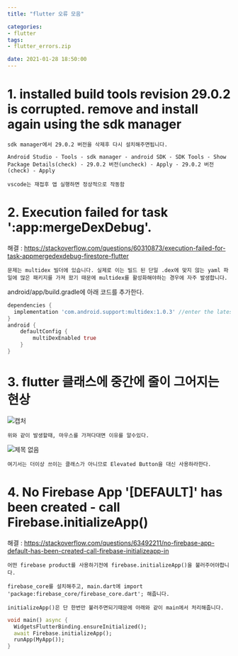 ```yaml
---
title: "flutter 오류 모음"

categories: 
- flutter
tags: 
- flutter_errors.zip

date: 2021-01-28 18:50:00
---
```


# 1. installed build tools revision 29.0.2 is corrupted. remove and install again using the sdk manager

```
sdk manager에서 29.0.2 버전을 삭제후 다시 설치해주면됩니다.

Android Studio - Tools - sdk manager - android SDK - SDK Tools - Show Package Details(check) - 29.0.2 버전(uncheck) - Apply - 29.0.2 버전(check) - Apply

vscode는 재접후 앱 실행하면 정상적으로 작동함
```

# 2. Execution failed for task ':app:mergeDexDebug'.

해결 : https://stackoverflow.com/questions/60310873/execution-failed-for-task-appmergedexdebug-firestore-flutter

```
문제는 multidex 빌더에 있습니다. 실제로 이는 빌드 된 단일 .dex에 맞지 않는 yaml 파일에 많은 패키지를 가져 왔기 때문에 multidex를 활성화해야하는 경우에 자주 발생합니다.
```

android/app/build.gradle에 아래 코드를 추가한다.
```dart
dependencies {
  implementation 'com.android.support:multidex:1.0.3' //enter the latest version
}
android {
    defaultConfig {
        multiDexEnabled true
    }
}
```

# 3. flutter 클래스에 중간에 줄이 그어지는 현상

![캡처](https://user-images.githubusercontent.com/20227720/107105216-7b553000-6868-11eb-961d-a2e4d6babb37.PNG)
```
위와 같이 발생할때, 마우스를 가져다대면 이유를 알수있다.
```
![제목 없음](https://user-images.githubusercontent.com/20227720/107105215-7a240300-6868-11eb-8c4c-cc01d897607b.png)

```
여기서는 더이상 쓰이는 클래스가 아니므로 Elevated Button을 대신 사용하라한다.
```

# 4. No Firebase App '[DEFAULT]' has been created - call Firebase.initializeApp()

해결 : https://stackoverflow.com/questions/63492211/no-firebase-app-default-has-been-created-call-firebase-initializeapp-in

```
어떤 firebase product를 사용하기전에 firebase.initializeApp()을 불러주어야합니다.

firebase_core를 설치해주고, main.dart에 import 'package:firebase_core/firebase_core.dart'; 해줍니다.

initializeApp()은 단 한번만 불러주면되기때문에 아래와 같이 main에서 처리해줍니다.
```

```dart
void main() async {
  WidgetsFlutterBinding.ensureInitialized();
  await Firebase.initializeApp();
  runApp(MyApp());
}
```